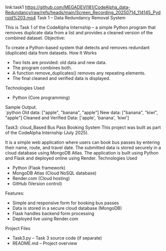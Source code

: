 link:task1
https://github.com/MEGADEVI181/CodeAlpha_data-Redundancy/raw/refs/heads/main/Screen_Recording_20250714_114145_Pydroid%203.mp4
Task 1 – Data Redundancy Removal System

This is Task 1 of the CodeAlpha Internship – a simple Python program that removes duplicate data from a list and provides a cleaned version of the combined dataset.
Objective:

To create a Python-based system that detects and removes redundant (duplicate) data from datasets.
 How It Works

- Two lists are provided: old data and new data.
- The program combines both.
- A function remove_duplicates() removes any repeating elements.
- The final cleaned and verified data is displayed.

Technologies Used
- Python (Core programming)

Sample Output.                               
`python
Old data: ["apple", "banana", "apple"]
New data: ["banana", "kiwi", "apple"]
Cleaned and Verified Data:
['apple', 'banana', 'kiwi']


Task3:
cloud_Based Bus Pass Booking System
This project was built as part of the CodeAlpha Internship (July 2025).

It is a simple web application where users can book bus passes by entering their name, route, and travel date. The submitted data is stored securely in a cloud database using MongoDB Atlas. The application is built using Python and Flask and deployed online using Render.
 Technologies Used

- Python (Flask framework)
- MongoDB Atlas (Cloud NoSQL database)
- Render.com (Cloud hosting)
- GitHub (Version control)

Features:

- Simple and responsive form for booking bus passes
- Data is stored in a secure cloud database (MongoDB)
- Flask handles backend form processing
- Deployed live using Render.com

Project Files

- Task3.py – Task 3 source code (if separate)
- README.md – Project overview
